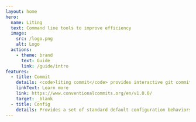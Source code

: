 ```yaml
---
layout: home
hero:
  name: Liting
  text: Command line tools to improve efficiency
  image:
    src: /logo.png
    alt: Logo
  actions:
    - theme: brand
      text: Guide
      link: /guide/intro
features:
  - title: Commit
    details: <code>liting commit</code> provides interactive git commit, following the Conventional Commits Specification by default
    linkText: Learn more
    link: https://www.conventionalcommits.org/en/v1.0.0/
    target: _blank
  - title: Config
    details: Provides a set of standard default configuration behaviors, and also supports custom configuration on this basis
---
```

